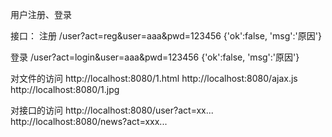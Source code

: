 用户注册、登录

接口：
注册
/user?act=reg&user=aaa&pwd=123456
  {'ok':false, 'msg':'原因'}

登录
/user?act=login&user=aaa&pwd=123456
  {'ok':false, 'msg':'原因'}

对文件的访问
http://localhost:8080/1.html
http://localhost:8080/ajax.js
http://localhost:8080/1.jpg

对接口的访问
http://localhost:8080/user?act=xx...
http://localhost:8080/news?act=xxx...
